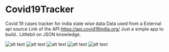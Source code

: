 # Covid19Tracker
Covid 19 cases tracker for india state wise data
Data used from a External api source
Link of the API
https://api.covid19india.org/
Just a simple app to build..
Littlebit on JSON knowledge.

![alt text](https://github.com/vaibhav13062/Covid19Tracker/blob/master/Screenshots/Screenshot_1595925731.png?raw=true)
![alt text](https://github.com/vaibhav13062/Covid19Tracker/blob/master/Screenshots/Screenshot_1595925936.png?raw=true)
![alt text](https://github.com/vaibhav13062/Covid19Tracker/blob/master/Screenshots/Screenshot_1595925940.png?raw=true)
![alt text](https://github.com/vaibhav13062/Covid19Tracker/blob/master/Screenshots/Screenshot_1595925945.png?raw=true)
![alt text](https://github.com/vaibhav13062/Covid19Tracker/blob/master/Screenshots/Screenshot_1595925954.png?raw=true)
